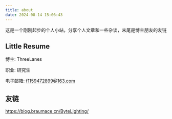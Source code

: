 ```yaml
---
title: about
date: 2024-08-14 15:06:43
---
```

这是一个刚刚起步的个人小站，分享个人文章和一些杂谈，末尾是博主朋友的友链

## **Little Resume**

博主: ThreeLanes

职业: 研究生

电子邮箱: f1159472899@163.com

## 友链

https://blog.braumace.cn/ByteLighting/